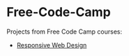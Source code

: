 # Free-Code-Camp
Projects from Free Code Camp courses:
- [Responsive Web Design](https://www.freecodecamp.org/learn/responsive-web-design)
